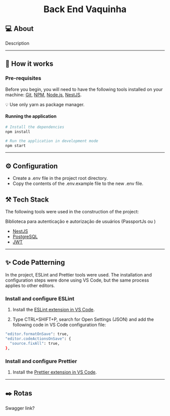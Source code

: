 <h1 align="center">Back End Vaquinha</h1>

## 💻 About
Description

---

## 🚀 How it works

### Pre-requisites
Before you begin, you will need to have the following tools installed on your machine:
<a href="https://git-scm.com">Git</a>, <a href="">NPM</a>, <a href="https://nodejs.org/en/">Node.js</a>, <a href="https://docs.nestjs.com/cli/overview">NestJS</a>.

💡 Use only yarn as package manager.

#### Running the application

```bash
# Install the dependencies
npm install

# Run the application in development mode
npm start
```
---

## ⚙️ Configuration
- Create a .env file in the project root directory.
- Copy the contents of the .env.example file to the new .env file.

## ⚒️ Tech Stack

The following tools were used in the construction of the project:


Biblioteca para autenticação e autorização de usuários (PassportJs ou )

- [NestJS](https://nestjs.com/)
- [PostgreSQL](https://www.postgresql.org/)
- [JWT](https://jwt.io/)

---

## ✨ Code Patterning

In the project, ESLint and Prettier tools were used. The installation and configuration steps were done using VS Code, but the same process applies to other editors.

### Install and configure ESLint
1. Install the [ESLint extension in VS Code](https://marketplace.visualstudio.com/items?itemName=dbaeumer.vscode-eslint).

2. Type CTRL+SHIFT+P, search for Open Settings (JSON) and add the following code in VS Code configuration file:
```bash
"editor.formatOnSave": true,
"editor.codeActionsOnSave": {
  "source.fixAll": true,
},
```

### Install and configure Prettier
1. Install the [Prettier extension in VS Code](https://marketplace.visualstudio.com/items?itemName=esbenp.prettier-vscode).


---


## ✒️ Rotas

Swagger link? 
